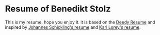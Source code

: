 # Resume of Benedikt Stolz
This is my resume, hope you enjoy it. It is based on the [Deedy Resume](https://github.com/deedy/Deedy-Resume) and inspired by [Johannes Schickling's resume](https://github.com/schickling/resume) and [Karl Lorey's resume](https://github.com/lorey/resume).


